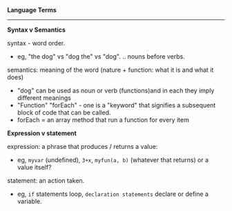 **Language Terms**

-----

**Syntax v Semantics**

syntax -  word order.  

- eg, "the dog" vs "dog the" vs "dog". .. nouns before verbs.

semantics: meaning of the word (nature + function: what it is and what it does)

- "dog" can be used as noun or verb (functions)and in each they imply different meanings
- "Function" "forEach" - one is a "keyword" that signifies a subsequent block of code that can be called. 
- forEach = an array method that run a function for every item

**Expression v statement**

expression: a phrase that produces / returns a value: 
- eg, `myvar` (undefined), `3+x`, `myfun(a, b)` (whatever that returns)  or a value itself?

statement: an action taken.  
- eg, `if` statements loop, `declaration statements` declare or define a variable.

